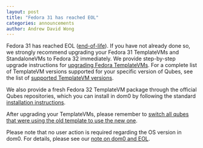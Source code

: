 ```yaml
---
layout: post
title: "Fedora 31 has reached EOL"
categories: announcements
author: Andrew David Wong
---
```


Fedora 31 has reached EOL ([end-of-life]). If you have not already done so, we strongly recommend upgrading your Fedora 31 TemplateVMs and StandaloneVMs to Fedora 32 immediately. We provide step-by-step upgrade instructions for [upgrading Fedora TemplateVMs]. For a complete list of TemplateVM versions supported for your specific version of Qubes, see the list of [supported TemplateVM versions].

We also provide a fresh Fedora 32 TemplateVM package through the official Qubes repositories, which you can install in dom0 by following the standard [installation instructions].

After upgrading your TemplateVMs, please remember to [switch all qubes that were using the old template to use the new one][switching].

Please note that no user action is required regarding the OS version in dom0. For details, please see our [note on dom0 and EOL].


[end-of-life]: https://fedoraproject.org/wiki/End_of_life
[upgrading Fedora TemplateVMs]: /doc/templates/fedora/in-place-upgrade/
[supported TemplateVM versions]: https://doc.qubes-os.org/en/latest/user/downloading-installing-upgrading/supported-releases.html#templates
[installation instructions]: https://doc.qubes-os.org/en/latest/user/templates/fedora/fedora.html#installing
[switching]: https://doc.qubes-os.org/en/latest/user/templates/templates.html#switching
[note on dom0 and EOL]: https://doc.qubes-os.org/en/latest/user/downloading-installing-upgrading/supported-releases.html#note-on-dom0-and-eol
